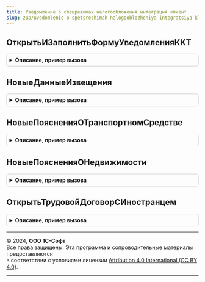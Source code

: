 ```yaml
---
title: Уведомление о спецрежимах налогообложения интеграция клиент
slug: zup/uvedomlenie-o-spetsrezhimah-nalogooblozheniya-integratsiya-klient
---
```



## ОткрытьИЗаполнитьФормуУведомленияККТ
<details style="margin: 1em 0; padding: 0.5em; border: 1px solid #ccc; border-radius: 6px;">

<summary style="font-weight: bold; cursor: pointer;">Описание, пример вызова</summary>

```bsl

Процедура ОткрытьИЗаполнитьФормуУведомленияККТ(ДанныеЗаполнения, ИмяФормы = "Форма2018_1") Экспорт
```

Пример вызова
```bsl
УведомлениеОСпецрежимахНалогообложенияИнтеграцияКлиент.ОткрытьИЗаполнитьФормуУведомленияККТ(ДанныеЗаполнения, ИмяФормы);
```
</details>

## НовыеДанныеИзвещения
<details style="margin: 1em 0; padding: 0.5em; border: 1px solid #ccc; border-radius: 6px;">

<summary style="font-weight: bold; cursor: pointer;">Описание, пример вызова</summary>

```bsl

Функция НовыеДанныеИзвещения() Экспорт
```

Пример вызова
```bsl
Результат = УведомлениеОСпецрежимахНалогообложенияИнтеграцияКлиент.НовыеДанныеИзвещения() 
```
</details>

## НовыеПоясненияОТранспортномСредстве
<details style="margin: 1em 0; padding: 0.5em; border: 1px solid #ccc; border-radius: 6px;">

<summary style="font-weight: bold; cursor: pointer;">Описание, пример вызова</summary>

```bsl

Функция НовыеПоясненияОТранспортномСредстве() Экспорт
```

Пример вызова
```bsl
Результат = УведомлениеОСпецрежимахНалогообложенияИнтеграцияКлиент.НовыеПоясненияОТранспортномСредстве() 
```
</details>

## НовыеПоясненияОНедвижимости
<details style="margin: 1em 0; padding: 0.5em; border: 1px solid #ccc; border-radius: 6px;">

<summary style="font-weight: bold; cursor: pointer;">Описание, пример вызова</summary>

```bsl

Функция НовыеПоясненияОНедвижимости() Экспорт
```

Пример вызова
```bsl
Результат = УведомлениеОСпецрежимахНалогообложенияИнтеграцияКлиент.НовыеПоясненияОНедвижимости() 
```
</details>

## ОткрытьТрудовойДоговорСИностранцем
<details style="margin: 1em 0; padding: 0.5em; border: 1px solid #ccc; border-radius: 6px;">

<summary style="font-weight: bold; cursor: pointer;">Описание, пример вызова</summary>

```bsl

Процедура ОткрытьТрудовойДоговорСИностранцем(Организация, Экспорт
```

Пример вызова
```bsl
УведомлениеОСпецрежимахНалогообложенияИнтеграцияКлиент.ОткрытьТрудовойДоговорСИностранцем(Организация, );
```
</details>

---

© 2024, **ООО 1С-Софт**  
Все права защищены. Эта программа и сопроводительные материалы предоставляются  
в соответствии с условиями лицензии [Attribution 4.0 International (CC BY 4.0)](https://creativecommons.org/licenses/by/4.0/legalcode).

---
